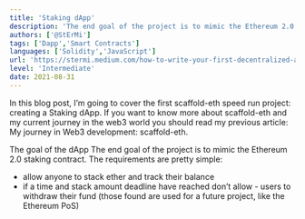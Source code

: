 ```yaml
---
title: 'Staking dApp'
description: 'The end goal of the project is to mimic the Ethereum 2.0 staking contract using scaffold-eth.'
authors: ['@StErMi']
tags: ['Dapp','Smart Contracts']
languages: ['Solidity','JavaScript']
url: 'https://stermi.medium.com/how-to-write-your-first-decentralized-app-scaffold-eth-challenge-1-staking-dapp-b0b6a6f4d242'
level: 'Intermediate'
date: 2021-08-31
---
```


In this blog post, I’m going to cover the first scaffold-eth speed run project: creating a Staking dApp. If you want to know more about scaffold-eth and my current journey in the web3 world you should read my previous article: My journey in Web3 development: scaffold-eth.

The goal of the dApp
The end goal of the project is to mimic the Ethereum 2.0 staking contract. The requirements are pretty simple:
- allow anyone to stack ether and track their balance
- if a time and stack amount deadline have reached don’t allow - users to withdraw their fund (those found are used for a future project, like the Ethereum PoS)